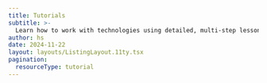 ```yaml
---
title: Tutorials
subtitle: >-
  Learn how to work with technologies using detailed, multi-step lessons accompanied by code samples, instructions, and videos.
author: hs
date: 2024-11-22
layout: layouts/ListingLayout.11ty.tsx
pagination:
  resourceType: tutorial
---
```

